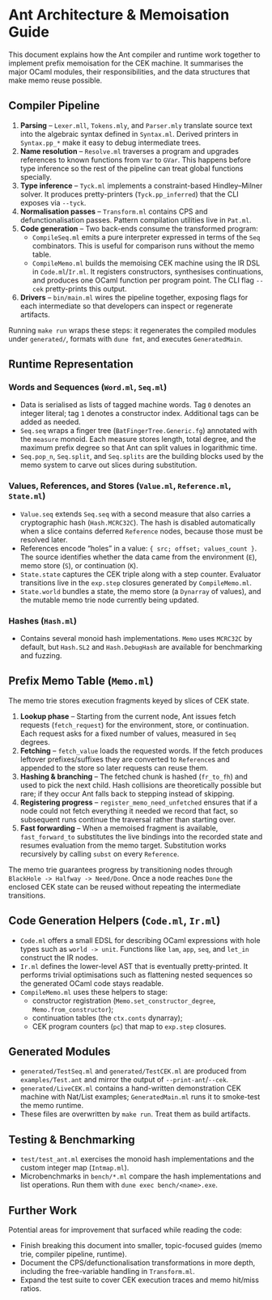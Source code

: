 # Ant Architecture & Memoisation Guide

This document explains how the Ant compiler and runtime work together to implement
prefix memoisation for the CEK machine.  It summarises the major OCaml modules,
their responsibilities, and the data structures that make memo reuse possible.

## Compiler Pipeline

1. **Parsing** – `Lexer.mll`, `Tokens.mly`, and `Parser.mly` translate source text
   into the algebraic syntax defined in `Syntax.ml`.  Derived printers in
   `Syntax.pp_*` make it easy to debug intermediate trees.
2. **Name resolution** – `Resolve.ml` traverses a program and upgrades references
   to known functions from `Var` to `GVar`.  This happens before type inference so
   the rest of the pipeline can treat global functions specially.
3. **Type inference** – `Tyck.ml` implements a constraint-based Hindley–Milner
   solver.  It produces pretty-printers (`Tyck.pp_inferred`) that the CLI exposes via
   `--tyck`.
4. **Normalisation passes** – `Transform.ml` contains CPS and defunctionalisation
   passes.  Pattern compilation utilities live in `Pat.ml`.
5. **Code generation** – Two back-ends consume the transformed program:
   - `CompileSeq.ml` emits a pure interpreter expressed in terms of the `Seq`
     combinators.  This is useful for comparison runs without the memo table.
   - `CompileMemo.ml` builds the memoising CEK machine using the IR DSL in
     `Code.ml`/`Ir.ml`.  It registers constructors, synthesises continuations,
     and produces one OCaml function per program point.  The CLI flag `--cek`
     pretty-prints this output.
6. **Drivers** – `bin/main.ml` wires the pipeline together, exposing flags for
   each intermediate so that developers can inspect or regenerate artifacts.

Running `make run` wraps these steps: it regenerates the compiled modules
under `generated/`, formats with `dune fmt`, and executes `GeneratedMain`.

## Runtime Representation

### Words and Sequences (`Word.ml`, `Seq.ml`)
- Data is serialised as lists of tagged machine words.  Tag `0` denotes an
  integer literal; tag `1` denotes a constructor index.  Additional tags can be
  added as needed.
- `Seq.seq` wraps a finger tree (`BatFingerTree.Generic.fg`) annotated with the
  `measure` monoid.  Each measure stores length, total degree, and the maximum
  prefix degree so that Ant can split values in logarithmic time.
- `Seq.pop_n`, `Seq.split`, and `Seq.splits` are the building blocks used by the
  memo system to carve out slices during substitution.

### Values, References, and Stores (`Value.ml`, `Reference.ml`, `State.ml`)
- `Value.seq` extends `Seq.seq` with a second measure that also carries a
  cryptographic hash (`Hash.MCRC32C`).  The hash is disabled automatically when a
  slice contains deferred `Reference` nodes, because those must be resolved later.
- References encode “holes” in a value: `{ src; offset; values_count }`.  The
  source identifies whether the data came from the environment (`E`), memo store
  (`S`), or continuation (`K`).
- `State.state` captures the CEK triple along with a step counter.  Evaluator
  transitions live in the `exp.step` closures generated by `CompileMemo.ml`.
- `State.world` bundles a state, the memo store (a `Dynarray` of values), and the
  mutable memo trie node currently being updated.

### Hashes (`Hash.ml`)
- Contains several monoid hash implementations.  `Memo` uses `MCRC32C` by
  default, but `Hash.SL2` and `Hash.DebugHash` are available for benchmarking and
  fuzzing.

## Prefix Memo Table (`Memo.ml`)

The memo trie stores execution fragments keyed by slices of CEK state.

1. **Lookup phase** – Starting from the current node, Ant issues fetch requests
   (`fetch_request`) for the environment, store, or continuation.  Each request
   asks for a fixed number of values, measured in `Seq` degrees.
2. **Fetching** – `fetch_value` loads the requested words.  If the fetch produces
   leftover prefixes/suffixes they are converted to `Reference`s and appended to
   the store so later requests can reuse them.
3. **Hashing & branching** – The fetched chunk is hashed (`fr_to_fh`) and used to
   pick the next child.  Hash collisions are theoretically possible but rare; if
   they occur Ant falls back to stepping instead of skipping.
4. **Registering progress** – `register_memo_need_unfetched` ensures that if a node
   could not fetch everything it needed we record that fact, so subsequent runs
   continue the traversal rather than starting over.
5. **Fast forwarding** – When a memoised fragment is available, `fast_forward_to`
   substitutes the live bindings into the recorded state and resumes evaluation
   from the memo target.  Substitution works recursively by calling `subst` on
   every `Reference`.

The memo trie guarantees progress by transitioning nodes through
`BlackHole -> Halfway -> Need/Done`.  Once a node reaches `Done` the enclosed CEK
state can be reused without repeating the intermediate transitions.

## Code Generation Helpers (`Code.ml`, `Ir.ml`)

- `Code.ml` offers a small EDSL for describing OCaml expressions with hole types
  such as `world -> unit`.  Functions like `lam`, `app`, `seq`, and `let_in`
  construct the IR nodes.
- `Ir.ml` defines the lower-level AST that is eventually pretty-printed.  It
  performs trivial optimisations such as flattening nested sequences so the
  generated OCaml code stays readable.
- `CompileMemo.ml` uses these helpers to stage:
  - constructor registration (`Memo.set_constructor_degree`, `Memo.from_constructor`);
  - continuation tables (the `ctx.conts` dynarray);
  - CEK program counters (`pc`) that map to `exp.step` closures.

## Generated Modules

- `generated/TestSeq.ml` and `generated/TestCEK.ml` are produced from
  `examples/Test.ant` and mirror the output of `--print-ant`/`--cek`.
- `generated/LiveCEK.ml` contains a hand-written demonstration CEK machine with
  Nat/List examples; `GeneratedMain.ml` runs it to smoke-test the memo runtime.
- These files are overwritten by `make run`.  Treat them as build artifacts.

## Testing & Benchmarking

- `test/test_ant.ml` exercises the monoid hash implementations and the custom
  integer map (`Intmap.ml`).
- Microbenchmarks in `bench/*.ml` compare the hash implementations and list
  operations.  Run them with `dune exec bench/<name>.exe`.

## Further Work

Potential areas for improvement that surfaced while reading the code:

- Finish breaking this document into smaller, topic-focused guides (memo trie,
  compiler pipeline, runtime).
- Document the CPS/defunctionalisation transformations in more depth, including
  the free-variable handling in `Transform.ml`.
- Expand the test suite to cover CEK execution traces and memo hit/miss ratios.
